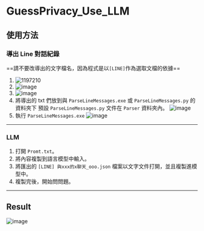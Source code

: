 # GuessPrivacy_Use_LLM
## 使用方法
### 導出 Line 對話紀錄
==請不要改導出的文字檔名，因為程式是以`[LINE]`作為選取文檔的依據==
1. ![1197210](https://hackmd.io/_uploads/ryNsHLb4A.jpg)
2. ![image](https://hackmd.io/_uploads/rkWVL8-VA.png)
3. ![image](https://hackmd.io/_uploads/BJSd8Ib40.png)
4. 將導出的 txt 們放到與 `ParseLineMessages.exe` 或 `ParseLineMessages.py` 的資料夾下
   預設 `ParseLineMessages.py` 文件在 `Parser` 資料夾內。
   ![image](https://hackmd.io/_uploads/SyxWhIZ4R.png)
5. 執行 `ParseLineMessages.exe`
   ![image](https://hackmd.io/_uploads/rJ17nLbV0.png)

---

### LLM
1. 打開 `Promt.txt`。
2. 將內容複製到語言模型中輸入。
3. 將匯出的 `[LINE] 與xxx的x聊天_ooo.json` 檔案以文字文件打開，並且複製進模型中。
4. 複製完後，開始問問題。

---

## Result
![image](https://hackmd.io/_uploads/rknRFIZNC.png)
